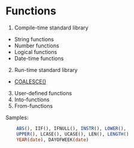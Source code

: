 # Functions

1. Compile-time standard library
 * String functions
 * Number functions
 * Logical functions
 * Date-time functions
2. Run-time standard library
 * [COALESCE()](Coalesce)
3. User-defined functions
4. Into-functions
5. From-functions

Samples:
```sql
    ABS(), IIF(), IFNULL(), INSTR(), LOWER(), 
    UPPER(), LCASE(), UCASE(), LEN(), LENGTH()
    YEAR(date), DAYOFWEEK(date)
```


